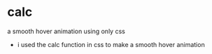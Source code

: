 # calc
a smooth hover animation using only css
- i used the calc function in css to make a smooth hover animation
